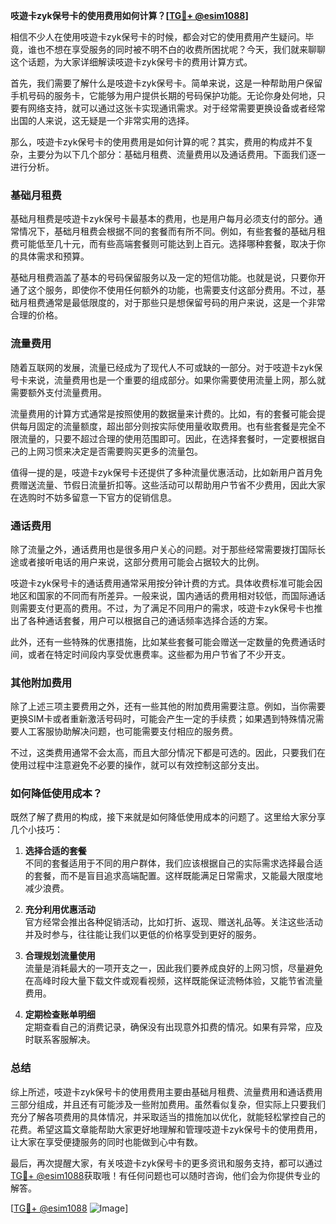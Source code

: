 **吱遊卡zyk保号卡的使用费用如何计算？[[TG💪+ @esim1088](https://t.me/s/esim1088)]**

相信不少人在使用吱遊卡zyk保号卡的时候，都会对它的使用费用产生疑问。毕竟，谁也不想在享受服务的同时被不明不白的收费所困扰呢？今天，我们就来聊聊这个话题，为大家详细解读吱遊卡zyk保号卡的费用计算方式。

首先，我们需要了解什么是吱遊卡zyk保号卡。简单来说，这是一种帮助用户保留手机号码的服务卡，它能够为用户提供长期的号码保护功能。无论你身处何地，只要有网络支持，就可以通过这张卡实现通讯需求。对于经常需要更换设备或者经常出国的人来说，这无疑是一个非常实用的选择。

那么，吱遊卡zyk保号卡的使用费用是如何计算的呢？其实，费用的构成并不复杂，主要分为以下几个部分：基础月租费、流量费用以及通话费用。下面我们逐一进行分析。

### **基础月租费**

基础月租费是吱遊卡zyk保号卡最基本的费用，也是用户每月必须支付的部分。通常情况下，基础月租费会根据不同的套餐而有所不同。例如，有些套餐的基础月租费可能低至几十元，而有些高端套餐则可能达到上百元。选择哪种套餐，取决于你的具体需求和预算。

基础月租费涵盖了基本的号码保留服务以及一定的短信功能。也就是说，只要你开通了这个服务，即使你不使用任何额外的功能，也需要支付这部分费用。不过，基础月租费通常是最低限度的，对于那些只是想保留号码的用户来说，这是一个非常合理的价格。

### **流量费用**

随着互联网的发展，流量已经成为了现代人不可或缺的一部分。对于吱遊卡zyk保号卡来说，流量费用也是一个重要的组成部分。如果你需要使用流量上网，那么就需要额外支付流量费用。

流量费用的计算方式通常是按照使用的数据量来计费的。比如，有的套餐可能会提供每月固定的流量额度，超出部分则按实际使用量收取费用。也有些套餐是完全不限流量的，只要不超过合理的使用范围即可。因此，在选择套餐时，一定要根据自己的上网习惯来决定是否需要购买更多的流量包。

值得一提的是，吱遊卡zyk保号卡还提供了多种流量优惠活动，比如新用户首月免费赠送流量、节假日流量折扣等。这些活动可以帮助用户节省不少费用，因此大家在选购时不妨多留意一下官方的促销信息。

### **通话费用**

除了流量之外，通话费用也是很多用户关心的问题。对于那些经常需要拨打国际长途或者接听电话的用户来说，这部分费用可能会占据较大的比例。

吱遊卡zyk保号卡的通话费用通常采用按分钟计费的方式。具体收费标准可能会因地区和国家的不同而有所差异。一般来说，国内通话的费用相对较低，而国际通话则需要支付更高的费用。不过，为了满足不同用户的需求，吱遊卡zyk保号卡也推出了各种通话套餐，用户可以根据自己的通话频率选择合适的方案。

此外，还有一些特殊的优惠措施，比如某些套餐可能会赠送一定数量的免费通话时间，或者在特定时间段内享受优惠费率。这些都为用户节省了不少开支。

### **其他附加费用**

除了上述三项主要费用之外，还有一些其他的附加费用需要注意。例如，当你需要更换SIM卡或者重新激活号码时，可能会产生一定的手续费；如果遇到特殊情况需要人工客服协助解决问题，也可能需要支付相应的服务费。

不过，这类费用通常不会太高，而且大部分情况下都是可选的。因此，只要我们在使用过程中注意避免不必要的操作，就可以有效控制这部分支出。

### **如何降低使用成本？**

既然了解了费用的构成，接下来就是如何降低使用成本的问题了。这里给大家分享几个小技巧：

1. **选择合适的套餐**  
   不同的套餐适用于不同的用户群体，我们应该根据自己的实际需求选择最合适的套餐，而不是盲目追求高端配置。这样既能满足日常需求，又能最大限度地减少浪费。

2. **充分利用优惠活动**  
   官方经常会推出各种促销活动，比如打折、返现、赠送礼品等。关注这些活动并及时参与，往往能让我们以更低的价格享受到更好的服务。

3. **合理规划流量使用**  
   流量是消耗最大的一项开支之一，因此我们要养成良好的上网习惯，尽量避免在高峰时段大量下载文件或观看视频，这样既能保证流畅体验，又能节省流量费用。

4. **定期检查账单明细**  
   定期查看自己的消费记录，确保没有出现意外扣费的情况。如果有异常，应及时联系客服解决。

### **总结**

综上所述，吱遊卡zyk保号卡的使用费用主要由基础月租费、流量费用和通话费用三部分组成，并且还有可能涉及一些附加费用。虽然看似复杂，但实际上只要我们充分了解各项费用的具体情况，并采取适当的措施加以优化，就能轻松掌控自己的花费。希望这篇文章能帮助大家更好地理解和管理吱遊卡zyk保号卡的使用费用，让大家在享受便捷服务的同时也能做到心中有数。

最后，再次提醒大家，有关吱遊卡zyk保号卡的更多资讯和服务支持，都可以通过[TG💪+ @esim1088](https://t.me/s/esim1088)获取哦！有任何问题也可以随时咨询，他们会为你提供专业的解答。

[[TG💪+ @esim1088](https://t.me/s/esim1088) ![Image](https://i.postimg.cc/4NQfJmqS/Snipaste-2025-05-13-00-14-12.png)]